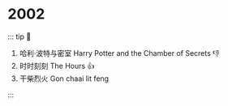 # 2002

::: tip 📌

1. 哈利·波特与密室 Harry Potter and the Chamber of Secrets :-1:
2. 时时刻刻 The Hours :+1:
3. 干柴烈火 Gon chaai lit feng

:::